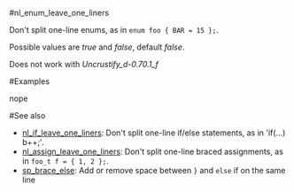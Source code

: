 #nl_enum_leave_one_liners

Don't split one-line enums, as in `enum foo { BAR = 15 };`.

Possible values are _true_ and  _false_, default _false_.

Does not work with _Uncrustify_d-0.70.1_f_

#Examples

nope

#See also

* [nl_if_leave_one_liners](nl_if_leave_one_liners.md): Don't split one-line if/else statements, as in 'if(...) b++;'.
* [nl_assign_leave_one_liners](nl_assign_leave_one_liners.md): Don't split one-line braced assignments, as in `foo_t f = { 1, 2 };`.
* [sp_brace_else](../spacing_options/sp_brace_else.md): Add or remove space between `}` and `else` if on the same line
